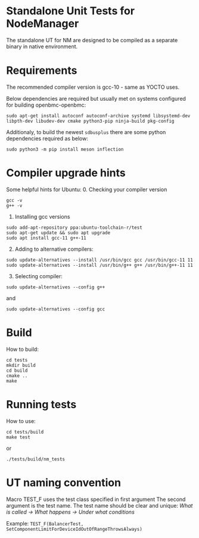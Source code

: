 # Standalone Unit Tests for NodeManager
The standalone UT for NM are designed to be compiled as a separate
binary in native environment.


# Requirements
The recommended compiler version is gcc-10 - same as YOCTO uses.

Below dependencies are required but usually met on systems configured for building openbmc-openbmc:
```
sudo apt-get install autoconf autoconf-archive systemd libsystemd-dev libpth-dev libudev-dev cmake python3-pip ninja-build pkg-config
```

Additionaly, to build the newest `sdbusplus` there are some python dependencies required as below:
```
sudo python3 -m pip install meson inflection
```

# Compiler upgrade hints
Some helpful hints for Ubuntu:
0. Checking your compiler version
```
gcc -v
g++ -v
```
1. Installing gcc versions
```
sudo add-apt-repository ppa:ubuntu-toolchain-r/test
sudo apt-get update && sudo apt upgrade
sudo apt install gcc-11 g++-11
```
2. Adding to alternative compilers:
```
sudo update-alternatives --install /usr/bin/gcc gcc /usr/bin/gcc-11 11
sudo update-alternatives --install /usr/bin/g++ g++ /usr/bin/g++-11 11
```
3. Selecting compiler:
```
sudo update-alternatives --config g++
```
and
```
sudo update-alternatives --config gcc
```

# Build
How to build:
```
cd tests
mkdir build
cd build
cmake ..
make
```

# Running tests
How to use:
```
cd tests/build
make test
```
or
```
./tests/build/nm_tests
```

# UT naming convention
Macro TEST_F uses the test class specified in first argument The second
argument is the test name. The test name should be clear and unique:
*What is called -> What happens -> Under what conditions*

Example:
```TEST_F(BalancerTest, SetComponentLimitForDeviceIdOutOfRangeThrowsAlways)```

